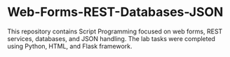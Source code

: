 # Web-Forms-REST-Databases-JSON
This repository contains Script Programming focused on web forms, REST services, databases, and JSON handling. The lab tasks were completed using Python, HTML, and Flask framework.
